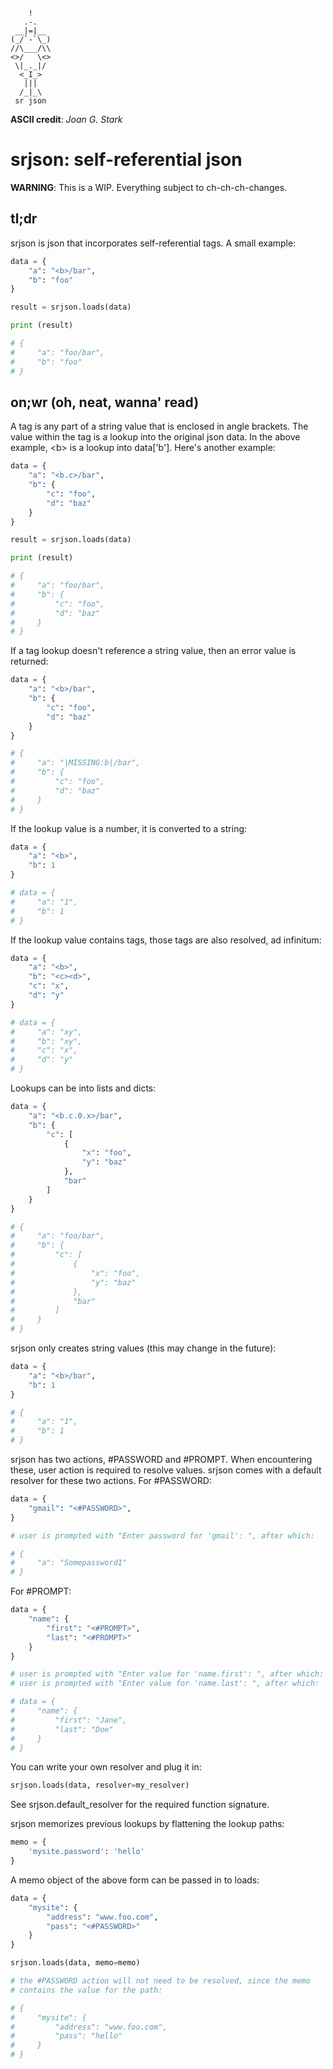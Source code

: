 ```
    !
   .-.
 __|=|__
(_/`-`\_)
//\___/\\
<>/   \<>
 \|_._|/
  <_I_>
   |||
  /_|_\
 sr json
```

**ASCII credit**: _Joan G. Stark_

# srjson: self-referential json

**WARNING**: This is a WIP. Everything subject to ch-ch-ch-changes.

## tl;dr

srjson is json that incorporates self-referential tags. A small example:

```python
data = {
    "a": "<b>/bar",
    "b": "foo"
}

result = srjson.loads(data)

print (result)

# {
#     "a": "foo/bar",
#     "b": "foo"
# }
```

## on;wr (oh, neat, wanna' read)

A tag is any part of a string value that is enclosed in angle brackets. The
value within the tag is a lookup into the original json data. In the above
example, \<b\> is a lookup into data['b']. Here's another example:

```python
data = {
    "a": "<b.c>/bar",
    "b": {
        "c": "foo",
        "d": "baz"
    }
}

result = srjson.loads(data)

print (result)

# {
#     "a": "foo/bar",
#     "b": {
#         "c": "foo",
#         "d": "baz"
#     }
# }
```

If a tag lookup doesn't reference a string value, then an error value is
returned:

```python
data = {
    "a": "<b>/bar",
    "b": {
        "c": "foo",
        "d": "baz"
    }
}

# {
#     "a": "|MISSING:b|/bar",
#     "b": {
#         "c": "foo",
#         "d": "baz"
#     }
# }
```

If the lookup value is a number, it is converted to a string:

```python
data = {
    "a": "<b>",
    "b": 1
}

# data = {
#     "a": "1",
#     "b": 1
# }
```

If the lookup value contains tags, those tags are also resolved, ad infinitum:

```python
data = {
    "a": "<b>",
    "b": "<c><d>",
    "c": "x",
    "d": "y"
}

# data = {
#     "a": "xy",
#     "b": "xy",
#     "c": "x",
#     "d": "y"
# }
```

Lookups can be into lists and dicts:

```python
data = {
    "a": "<b.c.0.x>/bar",
    "b": {
        "c": [
            {
                "x": "foo",
                "y": "baz"
            },
            "bar"
        ]
    }
}

# {
#     "a": "foo/bar",
#     "b": {
#         "c": [
#             {
#                 "x": "foo",
#                 "y": "baz"
#             },
#             "bar"
#         ]
#     }
# }
```

srjson only creates string values (this may change in the future):

```python
data = {
    "a": "<b>/bar",
    "b": 1
}

# {
#     "a": "1",
#     "b": 1
# }
```

srjson has two actions, #PASSWORD and #PROMPT. When encountering these, user
action is required to resolve values. srjson comes with a default resolver
for these two actions. For #PASSWORD:

```python
data = {
    "gmail": "<#PASSWORD>",
}

# user is prompted with "Enter password for 'gmail': ", after which:

# {
#     "a": "Somepassword1"
# }
```

For #PROMPT:

```python
data = {
    "name": {
        "first": "<#PROMPT>",
        "last": "<#PROMPT>"
    }
}

# user is prompted with "Enter value for 'name.first': ", after which:
# user is prompted with "Enter value for 'name.last': ", after which:

# data = {
#     "name": {
#         "first": "Jane",
#         "last": "Doe"
#     }
# }
```

You can write your own resolver and plug it in:

```python
srjson.loads(data, resolver=my_resolver)
```

See srjson.default_resolver for the required function signature.

srjson memorizes previous lookups by flattening the lookup paths:

```python
memo = {
    'mysite.password': 'hello'
}
```

A memo object of the above form can be passed in to loads:

```python
data = {
    "mysite": {
        "address": "www.foo.com",
        "pass": "<#PASSWORD>"
    }
}

srjson.loads(data, memo=memo)

# the #PASSWORD action will not need to be resolved, since the memo
# contains the value for the path:

# {
#     "mysite": {
#         "address": "www.foo.com",
#         "pass": "hello"
#     }
# }
```
